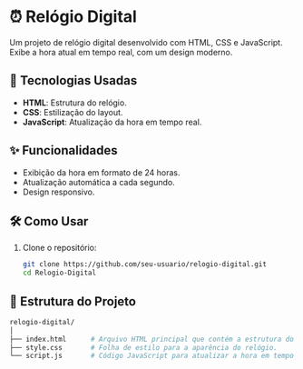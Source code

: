 # ⏰ Relógio Digital

Um projeto de relógio digital desenvolvido com HTML, CSS e JavaScript. Exibe a hora atual em tempo real, com um design moderno.

## 🚀 Tecnologias Usadas

- **HTML**: Estrutura do relógio.
- **CSS**: Estilização do layout.
- **JavaScript**: Atualização da hora em tempo real.

## ✨ Funcionalidades

- Exibição da hora em formato de 24 horas.
- Atualização automática a cada segundo.
- Design responsivo.

## 

## 🛠️ Como Usar

1. Clone o repositório:
   ```bash
   git clone https://github.com/seu-usuario/relogio-digital.git
   cd Relogio-Digital

## 📁 Estrutura do Projeto
```bash
relogio-digital/
│
├── index.html      # Arquivo HTML principal que contém a estrutura do relógio.
├── style.css       # Folha de estilo para a aparência do relógio.
└── script.js       # Código JavaScript para atualizar a hora em tempo real.
